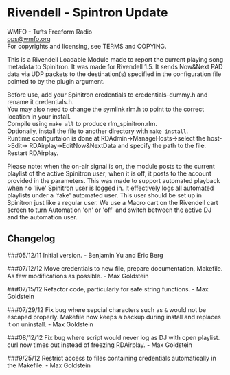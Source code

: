 Rivendell - Spintron Update
===========================

WMFO - Tufts Freeform Radio  
ops@wmfo.org  
For copyrights and licensing, see TERMS and COPYING.  

This is a Rivendell Loadable Module made to report the current playing song
metadata to Spinitron. It was made for Rivendell 1.5.  It sends Now&Next PAD
data via UDP packets to the destination(s) specified in the configuration file
pointed to by the plugin argument.

Before use, add your Spinitron credentials to credentials-dummy.h and rename it credentials.h.  
You may also need to change the symlink rlm.h to point to the correct location in your install.  
Compile using `make all` to produce rlm_spinitron.rlm.  
Optionally, install the file to another directory with `make install`.  
Runtime configurtaion is done at RDAdmin->ManageHosts->select the host->Edit->
RDAirplay->EditNow&NextData and specify the path to the file. Restart RDAirplay.

Please note: when the on-air signal is on, the module posts to the current
playlist of the active Spinitron user; when it is off, it posts to the account
provided in the parameters. This was made to support automated playback when no
'live' Spinitron user is logged in. It effectively logs all automated playlists
under a 'fake' automated user. This user should be set up in Spinitron just
like a regular user. We use a Macro cart on the Rivendell cart screen to turn
Automation 'on' or 'off' and switch between the active DJ and the automation
user.

Changelog
---------
###05/12/11
Initial version. - Benjamin Yu and Eric Berg

###07/12/12
Move credentials to new file, prepare documentation, Makefile.
As few modifications as possible. - Max Goldstein

###07/15/12
Refactor code, particularly for safe string functions. - Max Goldstein

###07/29/12
Fix bug where sepcial characters such as `&` would not be escaped properly.
Makefile now keeps a backup during install and replaces it on uninstall. - Max Goldstein

###08/12/12
Fix bug where script would never log as DJ with open playlist. curl now
times out instead of freezing RDAirplay. - Max Goldstein

###9/25/12
Restrict access to files containing credentials automatically in the Makefile. - Max Goldstein
